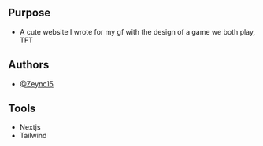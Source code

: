 ## Purpose

- A cute website I wrote for my gf with the design of a game we both play, TFT

## Authors

- [@Zeync15](https://www.github.com/Zeync15)

## Tools

- Nextjs
- Tailwind
